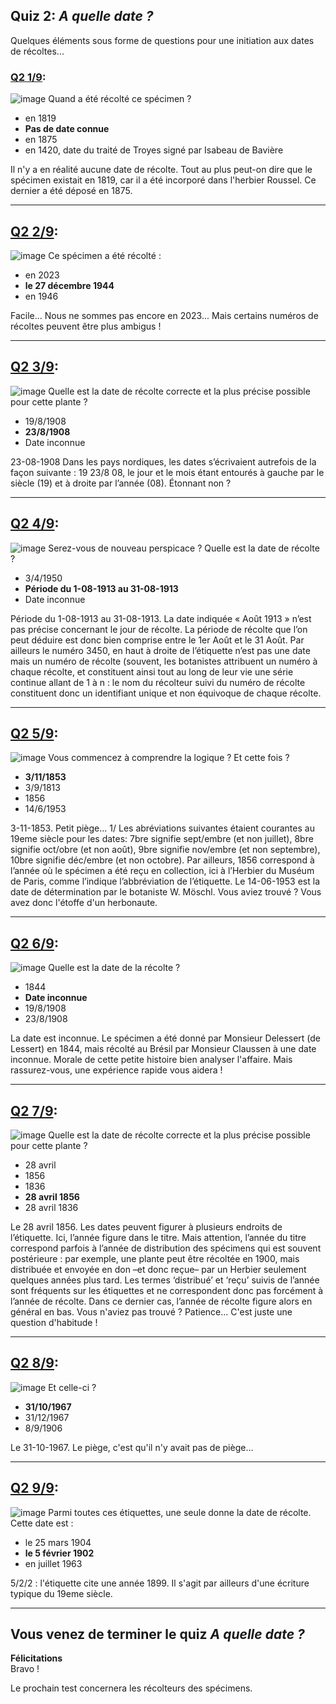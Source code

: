 ## Quiz 2: _A quelle date ?_
Quelques éléments sous forme de questions pour une initiation aux dates de récoltes...
### [Q2 1/9]([url](http://lesherbonautes.mnhn.fr/quiz/Dates/q1)):
![image](https://github.com/abubelinha/cs/assets/698946/cd7c28fc-34e5-4429-817e-6a207f57d86f)
Quand a été récolté ce spécimen ?
- en 1819
- **Pas de date connue**
- en 1875
- en 1420, date du traité de Troyes signé par Isabeau de Bavière

Il n'y a en réalité aucune date de récolte. Tout au plus peut-on dire que le spécimen existait en 1819, car il a été incorporé dans l'herbier Roussel. Ce dernier a été déposé en 1875.

____
## [Q2 2/9]([url](http://lesherbonautes.mnhn.fr/quiz/Dates/q2)):
![image](https://github.com/abubelinha/cs/assets/698946/246af457-9628-433e-ad41-7565b1ee951c)
Ce spécimen a été récolté :
- en 2023
- **le 27 décembre 1944**
- en 1946

Facile... Nous ne sommes pas encore en 2023... Mais certains numéros de récoltes peuvent être plus ambigus !
____
## [Q2 3/9]([url](http://lesherbonautes.mnhn.fr/quiz/Dates/q3)):
![image](https://github.com/abubelinha/cs/assets/698946/61d24d1f-6e69-428b-8212-84c6097c9183)
Quelle est la date de récolte correcte et la plus précise possible pour cette plante ?
- 19/8/1908
- **23/8/1908**
- Date inconnue

23-08-1908 Dans les pays nordiques, les dates s’écrivaient autrefois de la façon suivante : 19 23/8 08, le jour et le mois étant entourés à gauche par le siècle (19) et à droite par l’année (08). Étonnant non ?
____
## [Q2 4/9]([url](http://lesherbonautes.mnhn.fr/quiz/Dates/q4)):
![image](https://github.com/abubelinha/cs/assets/698946/03ced439-34d6-4ed9-88ba-732728729c36)
Serez-vous de nouveau perspicace ? Quelle est la date de récolte ?
- 3/4/1950
- **Période du 1-08-1913 au 31-08-1913**
- Date inconnue

Période du 1-08-1913 au 31-08-1913. La date indiquée « Août 1913 » n’est pas précise concernant le jour de récolte. La période de récolte que l’on peut déduire est donc bien comprise entre le 1er Août et le 31 Août. Par ailleurs le numéro 3450, en haut à droite de l’étiquette n’est pas une date mais un numéro de récolte (souvent, les botanistes attribuent un numéro à chaque récolte, et constituent ainsi tout au long de leur vie une série continue allant de 1 à n : le nom du récolteur suivi du numéro de récolte constituent donc un identifiant unique et non équivoque de chaque récolte.
____
## [Q2 5/9]([url](http://lesherbonautes.mnhn.fr/quiz/Dates/q5)):
![image](https://github.com/abubelinha/cs/assets/698946/6fed2ea5-6832-4a62-8b58-fa9b1ee2a162)
Vous commencez à comprendre la logique ? Et cette fois ?
- **3/11/1853**
- 3/9/1813
- 1856
- 14/6/1953

3-11-1853. Petit piège... 1/ Les abréviations suivantes étaient courantes au 19eme siècle pour les dates: 7bre signifie sept/embre (et non juillet), 8bre signifie oct/obre (et non août), 9bre signifie nov/embre (et non septembre), 10bre signifie déc/embre (et non octobre). Par ailleurs, 1856 correspond à l’année où le spécimen a été reçu en collection, ici à l’Herbier du Muséum de Paris, comme l’indique l’abbréviation de l’étiquette. Le 14-06-1953 est la date de détermination par le botaniste W. Möschl. Vous aviez trouvé ? Vous avez donc l'étoffe d'un herbonaute.
____
## [Q2 6/9]([url](http://lesherbonautes.mnhn.fr/quiz/Dates/q6)):
![image](https://github.com/abubelinha/cs/assets/698946/0bdfcc79-296a-45a7-b863-5fece2725830)
Quelle est la date de la récolte ?
- 1844
- **Date inconnue**
- 19/8/1908
- 23/8/1908

La date est inconnue. Le spécimen a été donné par Monsieur Delessert (de Lessert) en 1844, mais récolté au Brésil par Monsieur Claussen à une date inconnue. Morale de cette petite histoire bien analyser l'affaire. Mais rassurez-vous, une expérience rapide vous aidera !
____
## [Q2 7/9]([url](http://lesherbonautes.mnhn.fr/quiz/Dates/q7)):
![image](https://github.com/abubelinha/cs/assets/698946/6dbb29ee-b6f5-4be1-a99b-29ed143d9f55)
Quelle est la date de récolte correcte et la plus précise possible pour cette plante ?
- 28 avril
- 1856
- 1836
- **28 avril 1856**
- 28 avril 1836

Le 28 avril 1856. Les dates peuvent figurer à plusieurs endroits de l’étiquette. Ici, l’année figure dans le titre. Mais attention, l’année du titre correspond parfois à l’année de distribution des spécimens qui est souvent postérieure : par exemple, une plante peut être récoltée en 1900, mais distribuée et envoyée en don –et donc reçue– par un Herbier seulement quelques années plus tard. Les termes ‘distribué’ et ‘reçu’ suivis de l’année sont fréquents sur les étiquettes et ne correspondent donc pas forcément à l’année de récolte. Dans ce dernier cas, l’année de récolte figure alors en général en bas. Vous n'aviez pas trouvé ? Patience... C'est juste une question d'habitude !
____
## [Q2 8/9]([url](http://lesherbonautes.mnhn.fr/quiz/Dates/q8)http://lesherbonautes.mnhn.fr/quiz/Dates/q8):
![image](https://github.com/abubelinha/cs/assets/698946/75a52cc1-1a2b-49c0-8d3c-b96dc242732b)
Et celle-ci ?
- **31/10/1967**
- 31/12/1967
- 8/9/1906

Le 31-10-1967. Le piège, c'est qu'il n'y avait pas de piège...
____
## [Q2 9/9]([url](http://lesherbonautes.mnhn.fr/quiz/Dates/q8)http://lesherbonautes.mnhn.fr/quiz/Dates/q9):
![image](https://github.com/abubelinha/cs/assets/698946/eef55b01-8b74-4e1f-a030-215d8f07cac5)
Parmi toutes ces étiquettes, une seule donne la date de récolte. Cette date est :
- le 25 mars 1904
- **le 5 février 1902**
- en juillet 1963

5/2/2 : l'étiquette cite une année 1899. Il s'agit par ailleurs d'une écriture typique du 19eme siècle.
____
## Vous venez de terminer le quiz _A quelle date ?_
**Félicitations**  
Bravo !

Le prochain test concernera les récolteurs des spécimens. 

